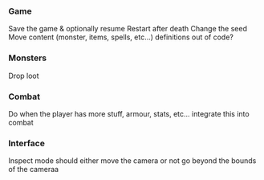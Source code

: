 ### Game
Save the game & optionally resume
Restart after death
Change the seed
Move content (monster, items, spells, etc...) definitions out of code?

### Monsters
Drop loot

### Combat
Do when the player has more stuff, armour, stats, etc... integrate this into combat

### Interface
Inspect mode should either move the camera or not go beyond the bounds of the cameraa